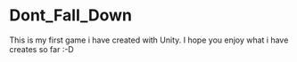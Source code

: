 # Dont_Fall_Down
This is my first game i have created with Unity. I hope you enjoy what i have creates so far   :-D
